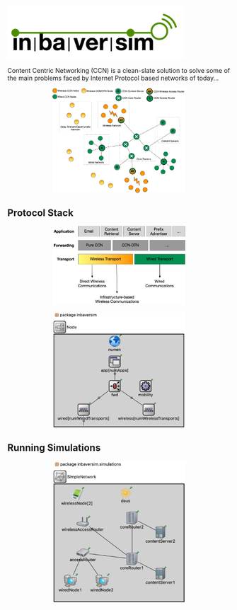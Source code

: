 <p align="left">
  <img src="res/images/inbaverSim.png" width="400"/>
</p>

Content Centric Networking (CCN) is a clean-slate solution to solve some of the main problems faced by Internet Protocol based networks of today...



<p align="center">
  <img src="res/images/net-topology.png" width="300"/>
</p>



## Protocol Stack 

<p align="center">
  <img src="res/images/proto-stack.png" width="300"/>
</p>



<p align="center">
  <img src="res/images/ccn-node-model.png" width="300"/>
</p>


## Running Simulations


<p align="center">
  <img src="res/images/simple-ccn-network.png" width="300"/>
</p>

